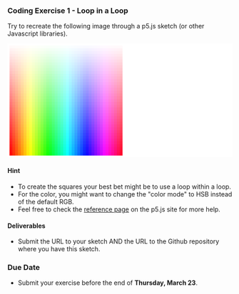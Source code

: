 ### Coding Exercise 1 - Loop in a Loop
Try to recreate the following image through a p5.js sketch (or other Javascript libraries).

![Loop in a loop](https://github.com/juanfrans-courses/dataViz_arch_hum/blob/master/Spring_2017/03_Assignments_and_Tutorials/img/01_Exercise.png)

#### Hint
* To create the squares your best bet might be to use a loop within a loop.
* For the color, you might want to change the "color mode" to HSB instead of the default RGB.
* Feel free to check the [reference page](https://p5js.org/reference/) on the p5.js site for more help.

#### Deliverables
* Submit the URL to your sketch AND the URL to the Github repository where you have this sketch.

### Due Date
* Submit your exercise before the end of **Thursday, March 23**.
